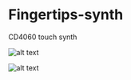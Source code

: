 # Fingertips-synth
CD4060 touch synth

![alt text](https://i.ibb.co/J3YBW4K/Fingertips.jpg "PCB render")

![alt text](https://i.ibb.co/ZHm53WK/prstne2.jpg "Assembled Fingertips synth")
